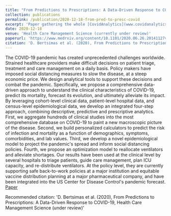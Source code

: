 ```yaml
---
title: "From Predictions to Prescriptions: A Data-Driven Response to COVID-19"
collection: publications
permalink: /publication/2020-12-18-from-pred-to-presc-covid
excerpt: 'Paper gathering the whole [CovidAnalytics](www.covidanalytics.io) research effort, with applications of Operations Research and Management Science spanning personalized medicine, optimal resource allocation, and epidemiological modeling.'
date: 2020-12-18
venue: 'Health Care Management Science (currently under review)'
paperurl: 'https://www.medrxiv.org/content/10.1101/2020.06.26.20141127v1.full.pdf'
citation: 'D. Bertsimas et al. (2020), From Predictions to Prescriptions: A Data-Driven Response to COVID-19, Health Care Management Science (under review).'
---
```

The COVID-19 pandemic has created unprecedented challenges worldwide. Strained healthcare providers make difficult decisions on patient triage, treatment and care management on a daily basis. Policy makers have imposed social distancing measures to slow the disease, at a steep economic price. We design analytical tools to support these decisions and combat the pandemic. Specifically, we propose a comprehensive data-driven approach to understand the clinical characteristics of COVID-19, predict its mortality, forecast its evolution, and ultimately alleviate its impact. By leveraging cohort-level clinical data, patient-level hospital data, and census-level epidemiological data, we develop an integrated four-step approach, combining descriptive, predictive and prescriptive analytics. First, we aggregate hundreds of clinical studies into the most comprehensive database on COVID-19 to paint a new macroscopic picture of the disease. Second, we build personalized calculators to predict the risk of infection and mortality as a function of demographics, symptoms, comorbidities, and lab values. Third, we develop a novel epidemiological model to project the pandemic's spread and inform social distancing policies. Fourth, we propose an optimization model to reallocate ventilators and alleviate shortages. Our results have been used at the clinical level by several hospitals to triage patients, guide care management, plan ICU capacity, and re-distribute ventilators. At the policy level, they are currently supporting safe back-to-work policies at a major institution and equitable vaccine distribution planning at a major pharmaceutical company, and have been integrated into the US Center for Disease Control's pandemic forecast.
[Paper](http://hamzatazib.github.io/files/From_predictions_to_prescriptions-A_data-driven_response_to_COVID-19.pdf)

Recommended citation: 'D. Bertsimas et al. (2020), From Predictions to Prescriptions: A Data-Driven Response to COVID-19, Health Care Management Science (under review)'
